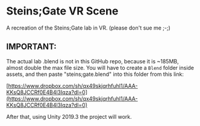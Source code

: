 # Steins;Gate VR Scene
A recreation of the Steins;Gate lab in VR. (please don't sue me ;-;)

## IMPORTANT:
The actual lab .blend is not in this GitHub repo, because it is ~185MB, almost double the max file size. You will have to create a `Blend` folder inside assets, and then paste "steins;gate.blend" into this folder from this link:

[https://www.dropbox.com/sh/qx49skjqrhfuhl1/AAA-KKsQ8JCCRf0E4B4l3Iqza?dl=0](https://www.dropbox.com/sh/qx49skjqrhfuhl1/AAA-KKsQ8JCCRf0E4B4l3Iqza?dl=0)

After that, using Unity 2019.3 the project will work.
